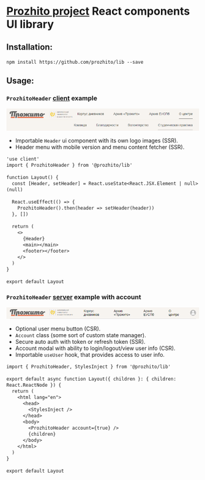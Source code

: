 # [Prozhito project](https://prozhito.org/) React components UI library

## Installation:

`npm install https://github.com/prozhito/lib --save`

## Usage:

### `ProzhitoHeader` <u>client</u> example

[![preview](./docs/assets/header_preview.png)](#ProzhitoHeader)

- Importable `Header` ui component with its own logo images (SSR).
- Header menu with mobile version and menu content fetcher (SSR).

```tsx
'use client'
import { ProzhitoHeader } from '@prozhito/lib'

function Layout() {
  const [Header, setHeader] = React.useState<React.JSX.Element | null>(null)

  React.useEffect(() => {
    ProzhitoHeader().then(header => setHeader(header))
  }, [])

  return (
    <>
      {Header}
      <main></main>
      <footer></footer>
    </>
  )
}

export default Layout
```

### `ProzhitoHeader` <u>server</u> example with account

[![preview](./docs/assets/header_preview_account.png)](#ProzhitoHeader)

- Optional user menu button (CSR).
- `Account` class (some sort of custom state manager).
- Secure auto auth with token or refresh token (SSR).
- Account modal with ability to login/logout/view user info (CSR).
- Importable `useUser` hook, that provides access to user info.

```tsx
import { ProzhitoHeader, StylesInject } from '@prozhito/lib'

export default async function Layout({ children }: { children: React.ReactNode }) {
  return (
    <html lang="en">
      <head>
        <StylesInject />
      </head>
      <body>
        <ProzhitoHeader account={true} />
        {children}
      </body>
    </html>
  )
}

export default Layout
```
